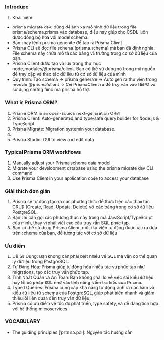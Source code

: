 ### Introduce

1. Khái niệm:

- prisma migrate dev: dùng để ánh xạ mô hình dữ liệu trong file prisma/schema.prisma vào database, điều này giúp cho CSDL luôn được đồng bộ hoá với model schema.
- Bạn chạy lệnh prisma generate để tạo ra Prisma Client
- Prisma CLI sẽ đọc file schema (prisma.schema) mà bạn đã định nghĩa. File schema này chứa mô tả các bảng và trường trong cơ sở dữ liệu của bạn.
- Prisma Client được tạo và lưu trong thư mục node_modules/@prisma/client. Bạn có thể sử dụng nó trong mã nguồn để truy cập và thao tác dữ liệu từ cơ sở dữ liệu của mình
- Quy trình: Tạo schema -> prisma generate -> Auto gen ra thư viện trong module @prisma/client -> Gọi PrismaClient ra để truy vấn vào REPO và sử dụng những func mà prisma hỗ trợ.

### What is Prisma ORM?

1. Prisma ORM is an open-source next-generation ORM
2. Prisma Client: Auto-generated and type-safe query builder for Node.js & TypeScript
3. Prisma Migrate: Migration systemin your database.
4.
5. Prisma Studio: GUI to view and edit data

### Typical Prisma ORM workflows

1. Manually adjust your Prisma schema data model
2. Migrate your development database using the prisma migrate dev CLI command
3. Use Prisma Client in your application code to access your database

### Giải thích đơn giản

1. Prisma sẽ tự động tạo ra các phương thức để thực hiện các thao tác CRUD (Create, Read, Update, Delete) với các bảng trong cơ sở dữ liệu PostgreSQL.
2. Bạn chỉ cần gọi các phương thức này trong mã JavaScript/TypeScript của mình, thay vì phải viết các câu truy vấn SQL phức tạp.
3. Bạn có thể sử dụng Prisma Client, một thư viện tự động được tạo ra dựa trên schema của bạn, để tương tác với cơ sở dữ liệu

### Ưu điểm

1. Dễ Sử Dụng: Bạn không cần phải biết nhiều về SQL mà vẫn có thể quản lý dữ liệu trong PostgreSQL.
2. Tự Động Hóa: Prisma giúp tự động hóa nhiều tác vụ phức tạp như migrations, tạo các truy vấn phức tạp.
3. Tính Nhất Quán và An Toàn: Bạn không phải lo về việc sai kiểu dữ liệu hay lỗi cú pháp SQL nhờ vào tính năng kiểm tra kiểu của Prisma.
4. Typed Queries: Prisma cung cấp khả năng tự động sinh ra các hàm và kiểu dữ liệu từ schema của PostgreSQL,
   giúp phát triển nhanh và giảm thiểu lỗi liên quan đến truy vấn dữ liệu.
5. Prisma có ưu điểm về tốc độ phát triển, type safety, và dễ dàng tích hợp với hệ thống microservices.

### VOCABULARY

- The guiding principles [ˈprɪn.sə.pəl]: Nguyên tắc hưỡng dẫn
